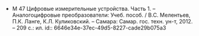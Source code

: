 - М 47 Цифровые измерительные устройства. Часть 1. – Аналогоцифровые преобразователи: Учеб. пособ. / В.С. Мелентьев, П.К. Ланге, К.Л. Куликовский. – Самара: Самар. гос. техн. ун-т, 2012. – 209 с.: ил.
  id:: 6646e34e-37ec-49d5-8227-cade29b075a3